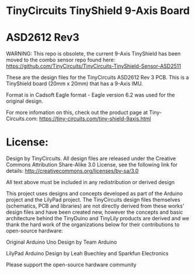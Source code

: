 # TinyCircuits TinyShield 9-Axis Board
# ASD2612 Rev3

WARNING: This repo is obsolete, the current 9-Axis TinyShield has been moved to the combo sensor repo found here: https://github.com/TinyCircuits/TinyCircuits-TinyShield-Sensor-ASD2511

These are the design files for the TinyCircuits ASD2612 Rev 3 PCB.  This is a TinyShield board (20mm x 20mm) that has a 9-Axis IMU.

Format is in Cadsoft Eagle format - Eagle version 6.2 was used for the original design.

For more infomation on this, check out the product page at Tiny-Circuits.com:  https://tiny-circuits.com/tiny-shield-9axis.html



# License:

Design by TinyCircuits.
All design files are released under the Creative Commons Attribution Share-Alike 3.0 License, see the following link for details: http://creativecommons.org/licenses/by-sa/3.0

All text above must be included in any redistribution or derived design

This project uses designs and concepts developed as part of the Arduino project and the LilyPad project.  The TinyCircuits design files themselves (schematics, PCB and libraries) are not directly derived from these works' design files and have been created new, however the concepts and basic architecture behind the TinyDuino and TinyLily products are derived and we thank the hard work of the organizations below for their contributions to open-source hardware:
  
Original Arduino Uno Design by Team Arduino

LilyPad Arduino Design by Leah Buechley and Sparkfun Electronics

Please support the open-source hardware community 
